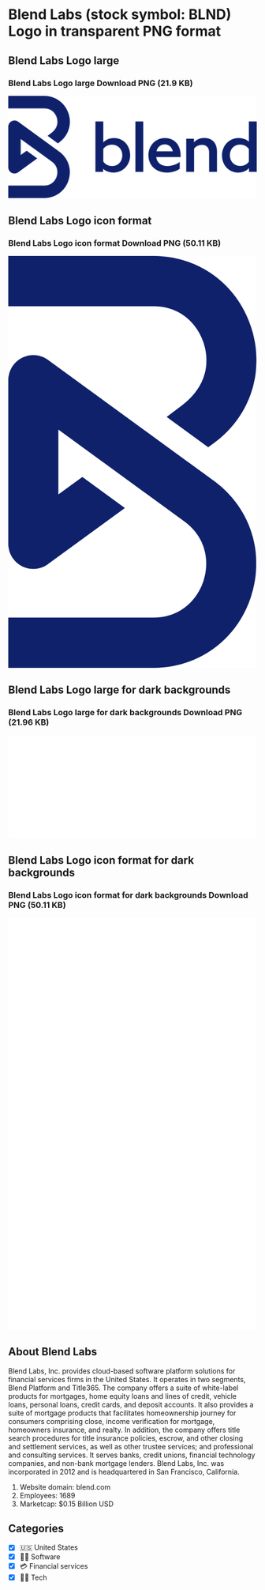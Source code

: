 # Blend Labs (stock symbol: BLND) Logo in transparent PNG format

## Blend Labs Logo large

### Blend Labs Logo large Download PNG (21.9 KB)

![Blend Labs Logo large Download PNG (21.9 KB)](/img/orig/BLND_BIG-7b71e9cd.png)

## Blend Labs Logo icon format

### Blend Labs Logo icon format Download PNG (50.11 KB)

![Blend Labs Logo icon format Download PNG (50.11 KB)](/img/orig/BLND-07003a43.png)

## Blend Labs Logo large for dark backgrounds

### Blend Labs Logo large for dark backgrounds Download PNG (21.96 KB)

![Blend Labs Logo large for dark backgrounds Download PNG (21.96 KB)](/img/orig/BLND_BIG.D-415ffb0a.png)

## Blend Labs Logo icon format for dark backgrounds

### Blend Labs Logo icon format for dark backgrounds Download PNG (50.11 KB)

![Blend Labs Logo icon format for dark backgrounds Download PNG (50.11 KB)](/img/orig/BLND.D-ac7a9574.png)

## About Blend Labs

Blend Labs, Inc. provides cloud-based software platform solutions for financial services firms in the United States. It operates in two segments, Blend Platform and Title365. The company offers a suite of white-label products for mortgages, home equity loans and lines of credit, vehicle loans, personal loans, credit cards, and deposit accounts. It also provides a suite of mortgage products that facilitates homeownership journey for consumers comprising close, income verification for mortgage, homeowners insurance, and realty. In addition, the company offers title search procedures for title insurance policies, escrow, and other closing and settlement services, as well as other trustee services; and professional and consulting services. It serves banks, credit unions, financial technology companies, and non-bank mortgage lenders. Blend Labs, Inc. was incorporated in 2012 and is headquartered in San Francisco, California.

1. Website domain: blend.com
2. Employees: 1689
3. Marketcap: $0.15 Billion USD


## Categories
- [x] 🇺🇸 United States
- [x] 👨‍💻 Software
- [x] 💳 Financial services
- [x] 👩‍💻 Tech
